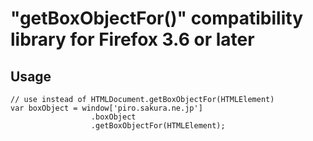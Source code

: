 # "getBoxObjectFor()" compatibility library for Firefox 3.6 or later

## Usage

    // use instead of HTMLDocument.getBoxObjectFor(HTMLElement)
    var boxObject = window['piro.sakura.ne.jp']
                      .boxObject
                      .getBoxObjectFor(HTMLElement);

